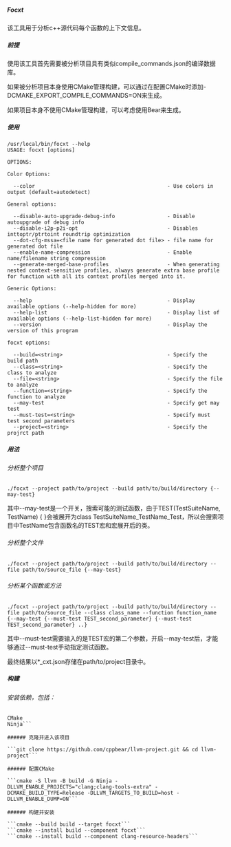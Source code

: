 ##### Focxt

该工具用于分析c++源代码每个函数的上下文信息。

##### 前提

使用该工具首先需要被分析项目具有类似compile_commands.json的编译数据库。

如果被分析项目本身使用CMake管理构建，可以通过在配置CMake时添加-DCMAKE_EXPORT_COMPILE_COMMANDS=ON来生成。

如果项目本身不使用CMake管理构建，可以考虑使用Bear来生成。

##### 使用

```shell
/usr/local/bin/focxt --help
USAGE: focxt [options]

OPTIONS:

Color Options:

  --color                                           - Use colors in output (default=autodetect)

General options:

  --disable-auto-upgrade-debug-info                 - Disable autoupgrade of debug info
  --disable-i2p-p2i-opt                             - Disables inttoptr/ptrtoint roundtrip optimization
  --dot-cfg-mssa=<file name for generated dot file> - file name for generated dot file
  --enable-name-compression                         - Enable name/filename string compression
  --generate-merged-base-profiles                   - When generating nested context-sensitive profiles, always generate extra base profile for function with all its context profiles merged into it.

Generic Options:

  --help                                            - Display available options (--help-hidden for more)
  --help-list                                       - Display list of available options (--help-list-hidden for more)
  --version                                         - Display the version of this program

focxt options:

  --build=<string>                                  - Specify the build path
  --class=<string>                                  - Specify the class to analyze
  --file=<string>                                   - Specify the file to analyze
  --function=<string>                               - Specify the function to analyze
  --may-test                                        - Specify get may test
  --must-test=<string>                              - Specify must test second parameters
  --project=<string>                                - Specify the projrct path
```

##### 用法

###### 分析整个项目

```
./focxt --project path/to/project --build path/to/build/directory {--may-test}
```

​	其中--may-test是一个开关，搜索可能的测试函数，由于TEST(TestSuiteName, TestName) { }会被展开为class TestSuiteName_TestName_Test，所以会搜索项目中TestName包含函数名的TEST宏和宏展开后的类。

###### 分析整个文件

```
./focxt --project path/to/project --build path/to/build/directory --file path/to/source_file {--may-test}
```

###### 分析某个函数或方法

```
./focxt --project path/to/project --build path/to/build/directory --file path/to/source_file --class class_name --function function_name {--may-test {--must-test TEST_second_parameter} {--must-test TEST_second_parameter} ..}
```

​	其中--must-test需要输入的是TEST宏的第二个参数，开启--may-test后，才能够通过--must-test手动指定测试函数。

最终结果以*_cxt.json存储在path/to/project目录中。

##### 构建

###### 安装依赖，包括：

```C/C++编译工具，如gcc或clang
CMake
Ninja```

###### 克隆并进入该项目

```git clone https://github.com/cppbear/llvm-project.git && cd llvm-project```

###### 配置CMake

```cmake -S llvm -B build -G Ninja -DLLVM_ENABLE_PROJECTS="clang;clang-tools-extra" -DCMAKE_BUILD_TYPE=Release -DLLVM_TARGETS_TO_BUILD=host -DLLVM_ENABLE_DUMP=ON```

###### 构建并安装

```cmake --build build --target focxt```
```cmake --install build --component focxt```
```cmake --install build --component clang-resource-headers```
